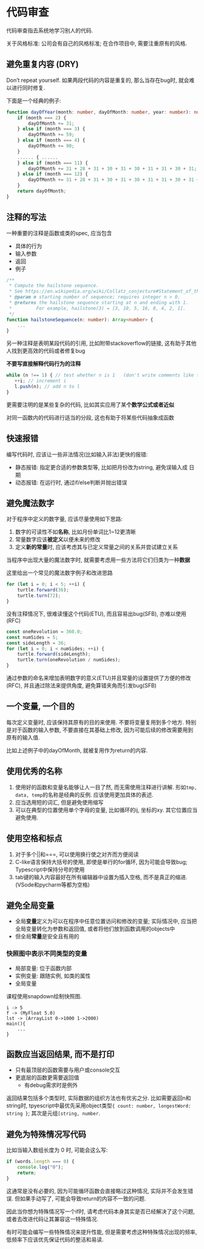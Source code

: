 # 代码审查

代码审查指去系统地学习别人的代码.

关于风格标准:
公司会有自己的风格标准; 在合作项目中, 需要注重原有的风格.

## 避免重复内容 (DRY)

Don’t repeat yourself. 如果两段代码的内容是重复的, 那么当存在bug时, 就会难以进行同时修复.

下面是一个经典的例子:
```typescript
function dayOfYear(month: number, dayOfMonth: number, year: number): number {
    if (month === 2) {
        dayOfMonth += 31;
    } else if (month === 3) {
        dayOfMonth += 59;
    } else if (month === 4) {
        dayOfMonth += 90;
    } 
    ...... { ......
    } else if (month === 11) {
        dayOfMonth += 31 + 28 + 31 + 30 + 31 + 30 + 31 + 31 + 30 + 31;
    } else if (month === 12) {
        dayOfMonth += 31 + 28 + 31 + 30 + 31 + 30 + 31 + 31 + 30 + 31 + 31;
    }
    return dayOfMonth;
}
```

## 注释的写法

一种重要的注释是函数或类的spec, 应当包含
- 具体的行为
- 输入参数
- 返回
- 例子

```typescript
/**
 * Compute the hailstone sequence.
 * See https://en.wikipedia.org/wiki/Collatz_conjecture#Statement_of_the_problem
 * @param n starting number of sequence; requires integer n > 0.
 * @returns the hailstone sequence starting at n and ending with 1.
 *         For example, hailstone(3) = [3, 10, 5, 16, 8, 4, 2, 1].
 */
function hailstoneSequence(n: number): Array<number> {
    ...
}
```

另一种注释是表明某段代码的引用, 比如附带stackoverflow的链接, 这有助于其他人找到更高效的代码或者修复bug

**不要写直接解释代码行为的注释**
```typescript
while (n !== 1) { // test whether n is 1   (don't write comments like this!)
   ++i; // increment i
   l.push(n); // add n to l
}
```

更需要注明的是某些复杂的代码, 比如其实应用了某**个数学公式或者近似**

对同一函数内的代码进行适当的分段, 这也有助于将某些代码抽象成函数

## 快速报错

编写代码时, 应该让一些非法情况(比如输入非法)更快的报错:
- 静态报错: 指定更合适的参数类型等, 比如把月份改为string, 避免误输入成 日期
- 动态报错: 在运行时, 通过if/else判断并抛出错误

## 避免魔法数字

对于程序中定义的数字量, 应该尽量使用如下思路:
1. 数字的可读性不如**名称**, 比如月份单词比1~12更清晰
1. 常量数字应该**被定义**以便未来的修改
1. 定义**新的常量**时, 应该考虑其与已定义常量之间的关系并尝试建立关系

当程序中出现大量的魔法数字时, 就需要考虑用一些方法将它们归类为一种**数据**

这里给出一个常见的魔法数字例子和改进思路
```typescript
for (let i = 0; i < 5; ++i) {
    turtle.forward(36);
    turtle.turn(72);
}
```
没有注释情况下, 很难读懂这个代码(ETU), 而且容易出bug(SFB), 亦难以使用(RFC)

```typescript
const oneRevolution = 360.0;
const numSides = 5;
const sideLength = 36;
for (let i = 0; i < numSides; ++i) {
    turtle.forward(sideLength);
    turtle.turn(oneRevolution / numSides);
}
```
通过参数的命名来增加表明数字的意义(ETU)并且常量的设置提供了方便的修改(RFC), 并且通过除法来提供角度, 避免算错夹角而引发bug(SFB)

## 一个变量, 一个目的

每次定义变量时, 应该保持其原有的目的来使用. 不要将变量复用到多个地方. 特别是对于函数的输入参数, 不要直接在其基础上修改, 因为可能后续的修改需要用到原有的输入值.

比如上述例子中的dayOfMonth, 就被复用作为return的内容.

## 使用优秀的名称

1. 使用好的函数和变量名能够让人一目了然, 而无需使用注释进行讲解. 形如`tmp, data, temp`的名称是经典的反例. 应该使用更加具体的表述.
1. 应当选用短的词汇, 但是避免使用缩写
1. 可以在典型的位置使用单个字母的变量, 比如循环的ij, 坐标的xy. 其它位置应当避免使用.

## 使用空格和标点

1. 对于多个||和===, 可以使用换行使之对齐而方便阅读
1. C-like语言保持大括号的使用, 即使是单行的for循环, 因为可能会导致bug; Typescript中保持分号的使用
1. tab键的输入内容最好在所有编辑器中设置为插入空格, 而不是真正的缩进. (VSode和pycharm等都为空格)

## 避免全局变量

- 全局**变量**定义为可以在程序中任意位置访问和修改的变量; 实际情况中, 应当把全局变量转化为参数和返回值, 或者将他们放到函数调用的objects中
- 但全局**常量**是安全且有用的

### 快照图中表示不同类型的变量

- 局部变量: 位于函数内部
- 实例变量: 跟随实例, 如类的属性
- 全局变量

课程使用snapdown绘制快照图.
```
i -> 5
f -> (MyFloat 5.0)
lst -> (ArrayList 0->1000 1->2000)
main(){
    ...
}
```

## 函数应当返回结果, 而不是打印

- 只有最顶层的函数需要与用户或console交互
- 更底层的函数更需要返回值
  - 有debug需求时是例外

返回结果包括多个类型时, 实际数据的组织方法也有优劣之分. 比如需要返回n和string时, tpyescript中最优先采用object类型`{ count: number, longestWord: string }`; 其次是元组`[string, number`.

## 避免为特殊情况写代码

比如当输入数组长度为 0 时, 可能会这么写:
```typescript
if (words.length === 0) {
    console.log("0");
    return;
}
```

这通常是没有必要的, 因为可能循环函数会直接略过这种情况, 实际并不会发生错误. 但如果手动写了, 可能会导致return的内容不一致的问题.

因此当你想为特殊情况写一个if时, 请考虑代码本身其实是否已经解决了这个问题, 或者去改进代码让其兼容这一特殊情况.

有时可能会编写一些特殊情况来提升性能, 但是需要考虑这种特殊情况出现的频率, 低频率下应该优先保证代码的整洁和易读.
